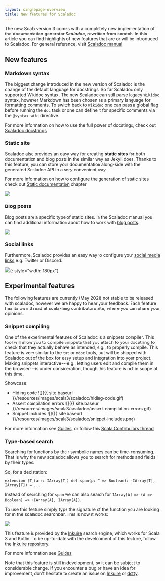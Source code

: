 ```yaml
---
layout: singlepage-overview
title: New features for Scaladoc
---
```


The new Scala version 3 comes with a completely new implementation of the documentation generator _Scaladoc_, rewritten from scratch. 
In this article you can find highlights of new features that are or will be introduced to Scaladoc.
For general reference, visit [Scaladoc manual](https://dotty.epfl.ch/docs/usage/scaladoc/)

## New features

### Markdown syntax

The biggest change introduced in the new version of Scaladoc is the change of the default language for docstrings. So far Scaladoc only supported Wikidoc syntax.
The new Scaladoc can still parse legacy `Wikidoc` syntax, however Markdown has been chosen as a primary language for formatting comments.
To switch back to `Wikidoc` one can pass a global flag before running the `doc` task or one can define it for specific comments via the `@syntax wiki` directive.

For more information on how to use the full power of docstings, check out [Scaladoc docstrings][scaladoc-docstrings]


### Static site

Scaladoc also provides an easy way for creating **static sites** for both documentation and blog posts in the similar way as Jekyll does.
Thanks to this feature, you can store your documentation along-side with the generated Scaladoc API in a very convenient way.

For more information on how to configure the generation of static sites check out [Static documentation][static-documentation] chapter

![](../resources/images/scala3/scaladoc/static-site.png)

### Blog posts

Blog posts are a specific type of static sites. In the Scaladoc manual you can find additional information about how to work with [blog posts][built-in-blog].

![](../resources/images/scala3/scaladoc/blog-post.png)

### Social links

Furthermore, Scaladoc provides an easy way to configure your [social media links][social-links] e.g. Twitter or Discord.

![](../resources/images/scala3/scaladoc/social-links.png){: style="width: 180px"}

## Experimental features

The following features are currently (May 2021) not stable to be released with scaladoc, however we are happy to hear your feedback. Each feature has its own thread at scala-lang contributors site, where you can share your opinions.

### Snippet compiling

One of the experimental features of Scaladoc is a snippets compiler. This tool will allow you to compile snippets that you attach to your docstring
to check that they actually behave as intended, e.g., to properly compile. This feature is very similar to the `tut` or `mdoc` tools, 
but will be shipped with Scaladoc out of the box for easy setup and integration into your project. Making snippets interactive---e.g., letting users edit and compile them in the browser---is under consideration, though this feature is not in scope at this time.

Showcase:
* Hiding code ![]({{ site.baseurl }}/resources/images/scala3/scaladoc/hiding-code.gif)
* Assert compilation errors ![]({{ site.baseurl }}/resources/images/scala3/scaladoc/assert-compilation-errors.gif)
* Snippet includes ![]({{ site.baseurl }}/resources/images/scala3/scaladoc/snippet-includes.png)

For more information see [Guides](/scala3/guides/scaladoc/snippet-compiler.html), or follow this [Scala Contributors thread](https://contributors.scala-lang.org/t/snippet-validation-in-scaladoc-for-scala-3/4976)

### Type-based search

Searching for functions by their symbolic names can be time-consuming.
That is why the new scaladoc allows you to search for methods and fields by their types.


So, for a declatation:
```
extension [T](arr: IArray[T]) def span(p: T => Boolean): (IArray[T], IArray[T]) = ...
```
Instead of searching for `span` we can also search for `IArray[A] => (A => Boolean) => (IArray[A], IArray[A])`.

To use this feature simply type the signature of the function you are looking for in the scaladoc searchbar. This is how it works:

![](../resources/images/scala3/scaladoc/inkuire-1.0.0-M2_js_flatMap.gif)

This feature is provided by the [Inkuire](https://github.com/VirtusLab/Inkuire) search engine, which works for Scala 3 and Kotlin. To be up-to-date with the development of this feature, follow the [Inkuire repository](https://github.com/VirtusLab/Inkuire).

For more information see [Guides](/scala3/guides/scaladoc/search-engine.html)

Note that this feature is still in development, so it can be subject to considerable change.
If you encounter a bug or have an idea for improvement, don't hesitate to create an issue on [Inkuire](https://github.com/VirtusLab/Inkuire/issues/new) or [dotty](https://github.com/lampepfl/dotty/issues/new).

[scaladoc-docstrings]: https://dotty.epfl.ch/docs/usage/scaladoc/docstrings.html
[static-documentation]: https://dotty.epfl.ch/docs/usage/scaladoc/static-site.html
[built-in-blog]: https://dotty.epfl.ch/docs/usage/scaladoc/blog.html
[social-links]: https://dotty.epfl.ch/docs/usage/scaladoc/settings.html#-social-links
